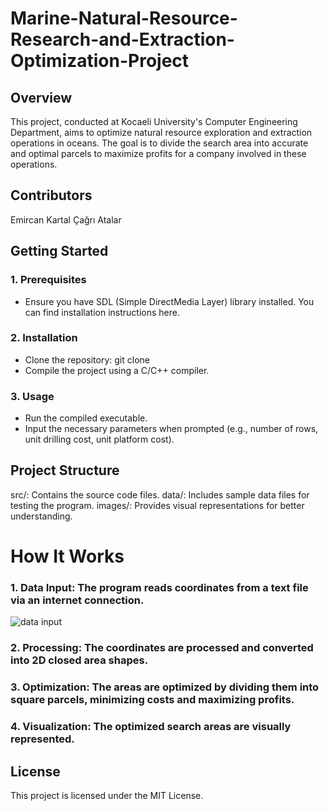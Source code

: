 # Marine-Natural-Resource-Research-and-Extraction-Optimization-Project
## Overview
This project, conducted at Kocaeli University's Computer Engineering Department, aims to optimize natural resource exploration and extraction operations in oceans. The goal is to divide the search area into accurate and optimal parcels to maximize profits for a company involved in these operations.
## Contributors
Emircan Kartal
Çağrı Atalar

## Getting Started
### 1. Prerequisites
 - Ensure you have SDL (Simple DirectMedia Layer) library installed. You can find installation instructions here.
### 2. Installation
 - Clone the repository: git clone <repository-url>
 - Compile the project using a C/C++ compiler.
### 3. Usage
 - Run the compiled executable.
 - Input the necessary parameters when prompted (e.g., number of rows, unit drilling cost, unit platform cost).
## Project Structure
src/: Contains the source code files.
data/: Includes sample data files for testing the program.
images/: Provides visual representations for better understanding.

# How It Works
### 1. Data Input: The program reads coordinates from a text file via an internet connection. 
![data input](https://github.com/EmircanKartal/Marine-Natural-Resource-Research-and-Extraction-Optimization-Project/assets/88210656/4a3fb606-d008-4932-8a3e-78d867f2cfc4)
### 2. Processing: The coordinates are processed and converted into 2D closed area shapes.
### 3. Optimization: The areas are optimized by dividing them into square parcels, minimizing costs and maximizing profits.
### 4. Visualization: The optimized search areas are visually represented.

## License
This project is licensed under the MIT License.



